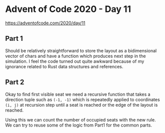# Advent of Code 2020 - Day 11

https://adventofcode.com/2020/day/11

## Part 1

Should be relatively straightforward to store the layout as a bidimensional vector of chars and have a function which produces next step in the simulation. I feel the code turned out quite awkward because of my ignorance related to Rust data structures and references.

## Part 2

Okay to find first visible seat we need a recursive function that takes a direction tuple such as `(-1, -1)` which is repeatedly applied to coordinates `(i, j)` at recursion step until a seat is reached or the edge of the layout is reached.

Using this we can count the number of occupied seats with the new rule. We can try to reuse some of the logic from Part1 for the common parts.
